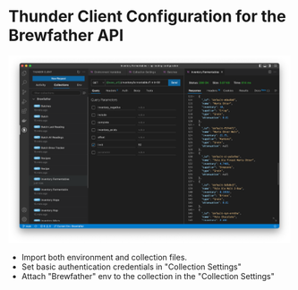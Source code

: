 # Thunder Client Configuration for the Brewfather API

![image info](./screenshot.png)

- Import both environment and collection files.
- Set basic authentication credentials in "Collection Settings"
- Attach "Brewfather" env to the collection in the "Collection Settings" 
